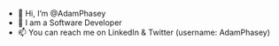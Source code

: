 - 👋 Hi, I’m @AdamPhasey
- 👀 I am a Software Developer
- 📫 You can reach me on LinkedIn & Twitter (username: AdamPhasey)

<!---
AdamPhasey/AdamPhasey is a ✨ special ✨ repository because its `README.md` (this file) appears on your GitHub profile.
You can click the Preview link to take a look at your changes.
--->
